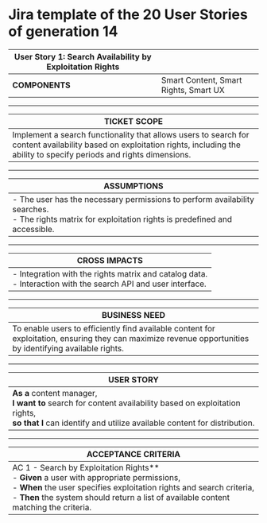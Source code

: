 # Jira template of the 20 User Stories of generation 14

| **User Story 1: Search Availability by Exploitation Rights** |  |
|- | - |
| **COMPONENTS** | Smart Content, Smart Rights, Smart UX |

---

| **TICKET SCOPE** |
|-|
| Implement a search functionality that allows users to search for content availability based on exploitation rights, including the ability to specify periods and rights dimensions. |

---

| **ASSUMPTIONS** |
|-|
|- The user has the necessary permissions to perform availability searches. <br> - The rights matrix for exploitation rights is predefined and accessible.|

---

| **CROSS IMPACTS** |
| - |
|- Integration with the rights matrix and catalog data.  <br> - Interaction with the search API and user interface. |

---

| **BUSINESS NEED** |
| - |
| To enable users to efficiently find available content for exploitation, ensuring they can maximize revenue opportunities by identifying available rights. |

---

| **USER STORY** |
| - |
| **As a** content manager,  <br> **I want to** search for content availability based on exploitation rights,  <br> **so that I** can identify and utilize available content for distribution.|

---

| **ACCEPTANCE CRITERIA** |
|-|
| AC 1 - Search by Exploitation Rights**  <br> - **Given** a user with appropriate permissions,  <br> - **When** the user specifies exploitation rights and search criteria,  <br> - **Then** the system should return a list of available content matching the criteria.|